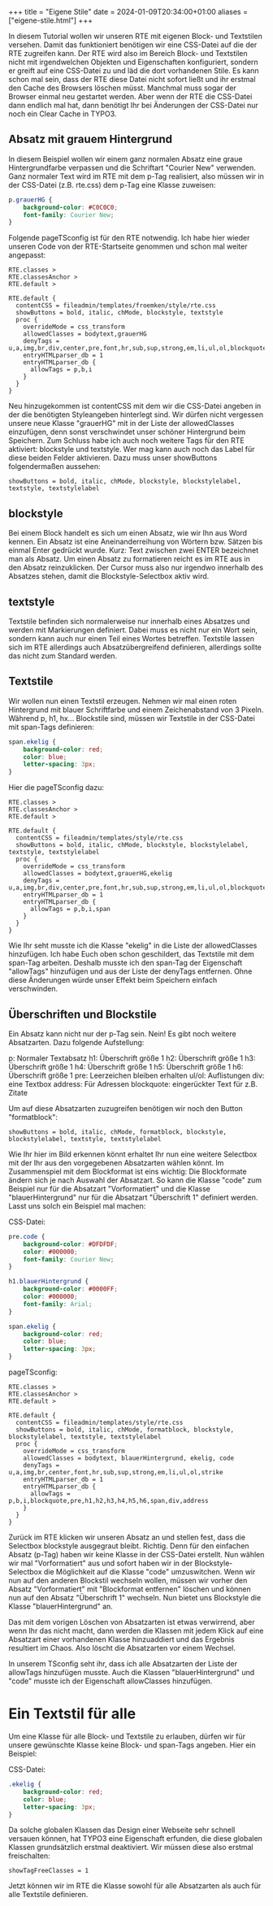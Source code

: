 +++
title = "Eigene Stile"
date = 2024-01-09T20:34:00+01:00
aliases = ["eigene-stile.html"]
+++

In diesem Tutorial wollen wir unseren RTE mit eigenen Block- und Textstilen versehen. Damit das funktioniert benötigen wir eine CSS-Datei auf die der RTE zugreifen kann. Der RTE wird also im Bereich Block- und Textstilen nicht mit irgendwelchen Objekten und Eigenschaften konfiguriert, sondern er greift auf eine CSS-Datei zu und läd die dort vorhandenen Stile. Es kann schon mal sein, dass der RTE diese Datei nicht sofort ließt und ihr erstmal den Cache des Browsers löschen müsst. Manchmal muss sogar der Browser einmal neu gestartet werden. Aber wenn der RTE die CSS-Datei dann endlich mal hat, dann benötigt Ihr bei Änderungen der CSS-Datei nur noch ein Clear Cache in TYPO3.

## Absatz mit grauem Hintergrund

In diesem Beispiel wollen wir einem ganz normalen Absatz eine graue Hintergrundfarbe verpassen und die Schriftart "Courier New" verwenden. Ganz normaler Text wird im RTE mit dem p-Tag realisiert, also müssen wir in der CSS-Datei (z.B. rte.css) dem p-Tag eine Klasse zuweisen:

```css
p.grauerHG {
    background-color: #C0C0C0;
    font-family: Courier New;
}
```

Folgende pageTSconfig ist für den RTE notwendig. Ich habe hier wieder unseren Code von der RTE-Startseite genommen und schon mal weiter angepasst:

```typo3_typoscript
RTE.classes >
RTE.classesAnchor >
RTE.default >

RTE.default {
  contentCSS = fileadmin/templates/froemken/style/rte.css
  showButtons = bold, italic, chMode, blockstyle, textstyle
  proc {
    overrideMode = css_transform
    allowedClasses = bodytext,grauerHG
    denyTags = u,a,img,br,div,center,pre,font,hr,sub,sup,strong,em,li,ul,ol,blockquote,strike,span
    entryHTMLparser_db = 1
    entryHTMLparser_db {
      allowTags = p,b,i
    }
  }
}
```

Neu hinzugekommen ist contentCSS mit dem wir die CSS-Datei angeben in der die benötigten Styleangeben hinterlegt sind. Wir dürfen nicht vergessen unsere neue Klasse "grauerHG" mit in der Liste der allowedClasses einzufügen, denn sonst verschwindet unser schöner Hintergrund beim Speichern. Zum Schluss habe ich auch noch weitere Tags für den RTE aktiviert: blockstyle und textstyle. Wer mag kann auch noch das Label für diese beiden Felder aktivieren. Dazu muss unser showButtons folgendermaßen aussehen:

```typo3_typoscript
showButtons = bold, italic, chMode, blockstyle, blockstylelabel, textstyle, textstylelabel
```

## blockstyle

Bei einem Block handelt es sich um einen Absatz, wie wir Ihn aus Word kennen. Ein Absatz ist eine Aneinanderreihung von Wörtern bzw. Sätzen bis einmal Enter gedrückt wurde. Kurz: Text zwischen zwei ENTER bezeichnet man als Absatz. Um einen Absatz zu formatieren reicht es im RTE aus in den Absatz reinzuklicken. Der Cursor muss also nur irgendwo innerhalb des Absatzes stehen, damit die Blockstyle-Selectbox aktiv wird.

## textstyle

Textstile befinden sich normalerweise nur innerhalb eines Absatzes und werden mit Markierungen definiert. Dabei muss es nicht nur ein Wort sein, sondern kann auch nur einen Teil eines Wortes betreffen. Textstile lassen sich im RTE allerdings auch Absatzübergreifend definieren, allerdings sollte das nicht zum Standard werden.

## Textstile

Wir wollen nun einen Textstil erzeugen. Nehmen wir mal einen roten Hintergrund mit blauer Schriftfarbe und einem Zeichenabstand von 3 Pixeln. Während p, h1, hx... Blockstile sind, müssen wir Textstile in der CSS-Datei mit span-Tags definieren:

```css
span.ekelig {
    background-color: red;
    color: blue;
    letter-spacing: 3px;
}
```

Hier die pageTSconfig dazu:

```typo3_typoscript
RTE.classes >
RTE.classesAnchor >
RTE.default >

RTE.default {
  contentCSS = fileadmin/templates/style/rte.css
  showButtons = bold, italic, chMode, blockstyle, blockstylelabel, textstyle, textstylelabel
  proc {
    overrideMode = css_transform
    allowedClasses = bodytext,grauerHG,ekelig
    denyTags = u,a,img,br,div,center,pre,font,hr,sub,sup,strong,em,li,ul,ol,blockquote,strike
    entryHTMLparser_db = 1
    entryHTMLparser_db {
      allowTags = p,b,i,span
    }
  }
}
```

Wie Ihr seht musste ich die Klasse "ekelig" in die Liste der allowedClasses hinzufügen. Ich habe Euch oben schon geschildert, das Textstile mit dem span-Tag arbeiten. Deshalb musste ich den span-Tag der Eigenschaft "allowTags" hinzufügen und aus der Liste der denyTags entfernen. Ohne diese Änderungen würde unser Effekt beim Speichern einfach verschwinden.

## Überschriften und Blockstile

Ein Absatz kann nicht nur der p-Tag sein. Nein! Es gibt noch weitere Absatzarten. Dazu folgende Aufstellung:

p: Normaler Textabsatz
h1: Überschrift größe 1
h2: Überschrift größe 1
h3: Überschrift größe 1
h4: Überschrift größe 1
h5: Überschrift größe 1
h6: Überschrift größe 1
pre: Leerzeichen bleiben erhalten
ul/ol: Auflistungen
div: eine Textbox
address: Für Adressen
blockquote: eingerückter Text für z.B. Zitate

Um auf diese Absatzarten zuzugreifen benötigen wir noch den Button "formatblock":

```typo3_typoscript
showButtons = bold, italic, chMode, formatblock, blockstyle, blockstylelabel, textstyle, textstylelabel
```

Wie Ihr hier im Bild erkennen könnt erhaltet Ihr nun eine weitere Selectbox mit der Ihr aus den vorgegebenen Absatzarten wählen könnt. Im Zusammenspiel mit dem Blockformat ist eins wichtig: Die Blockformate ändern sich je nach Auswahl der Absatzart. So kann die Klasse "code" zum Beispiel nur für die Absatzart "Vorformatiert" und die Klasse "blauerHintergrund" nur für die Absatzart "Überschrift 1" definiert werden. Lasst uns solch ein Beispiel mal machen:

CSS-Datei:

```css
pre.code {
    background-color: #DFDFDF;
    color: #000000;
    font-family: Courier New;
}

h1.blauerHintergrund {
    background-color: #0000FF;
    color: #000000;
    font-family: Arial;
}

span.ekelig {
    background-color: red;
    color: blue;
    letter-spacing: 3px;
}
```

pageTSconfig:

```typo3_typoscript
RTE.classes >
RTE.classesAnchor >
RTE.default >

RTE.default {
  contentCSS = fileadmin/templates/style/rte.css
  showButtons = bold, italic, chMode, formatblock, blockstyle, blockstylelabel, textstyle, textstylelabel
  proc {
    overrideMode = css_transform
    allowedClasses = bodytext, blauerHintergrund, ekelig, code
    denyTags = u,a,img,br,center,font,hr,sub,sup,strong,em,li,ul,ol,strike
    entryHTMLparser_db = 1
    entryHTMLparser_db {
      allowTags = p,b,i,blockquote,pre,h1,h2,h3,h4,h5,h6,span,div,address
    }
  }
}
```

Zurück im RTE klicken wir unseren Absatz an und stellen fest, dass die Selectbox blockstyle ausgegraut bleibt. Richtig. Denn für den einfachen Absatz (p-Tag) haben wir keine Klasse in der CSS-Datei erstellt. Nun wählen wir mal "Vorformatiert" aus und sofort haben wir in der Blockstyle-Selectbox die Möglichkeit auf die Klasse "code" umzuswitchen. Wenn wir nun auf den anderen Blockstil wechseln wollen, müssen wir vorher den Absatz "Vorformatiert" mit "Blockformat entfernen" löschen und können nun auf den Absatz "Überschrift 1" wechseln. Nun bietet uns Blockstyle die Klasse "blauerHintergrund" an.

Das mit dem vorigen Löschen von Absatzarten ist etwas verwirrend, aber wenn Ihr das nicht macht, dann werden die Klassen mit jedem Klick auf eine Absatzart einer vorhandenen Klasse hinzuaddiert und das Ergebnis resultiert im Chaos. Also löscht die Absatzarten vor einem Wechsel.

In unserem TSconfig seht ihr, dass ich alle Absatzarten der Liste der allowTags hinzufügen musste. Auch die Klassen "blauerHintergrund" und "code" musste ich der Eigenschaft allowClasses hinzufügen.

# Ein Textstil für alle

Um eine Klasse für alle Block- und Textstile zu erlauben, dürfen wir für unsere gewünschte Klasse keine Block- und span-Tags angeben. Hier ein Beispiel:

CSS-Datei:

```css
.ekelig {
    background-color: red;
    color: blue;
    letter-spacing: 3px;
}
```

Da solche globalen Klassen das Design einer Webseite sehr schnell versauen können, hat TYPO3 eine Eigenschaft erfunden, die diese globalen Klassen grundsätzlich erstmal deaktiviert. Wir müssen diese also erstmal freischalten:

```typo3_typoscript
showTagFreeClasses = 1
```

Jetzt können wir im RTE die Klasse sowohl für alle Absatzarten als auch für alle Textstile definieren.
